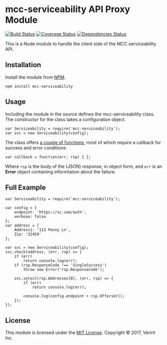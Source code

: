 ﻿# mcc-serviceability API Proxy Module

[![Build Status](https://travis-ci.org/ladenedge/mcc-serviceability.svg?branch=master)](https://travis-ci.org/ladenedge/mcc-serviceability)
[![Coverage Status](https://coveralls.io/repos/github/ladenedge/mcc-serviceability/badge.svg)](https://coveralls.io/github/ladenedge/mcc-serviceability)
[![Dependencies Status](https://david-dm.org/ladenedge/mcc-serviceability/status.svg)](https://david-dm.org/ladenedge/mcc-serviceability)

This is a Node module to handle the client side of the MCC serviceability API.

## Installation

Install the module from [NPM](https://www.npmjs.com/package/mcc-serviceability).

    npm install mcc-serviceability

## Usage

Including the module in the source defines the mcc-serviceability class.  The constructor
for the class takes a configuration object.

    var Serviceability = require('mcc-serviceability');
    var svc = new Serviceability(config);

The class offers [a couple of functions](https://github.com/ladenedge/mcc-serviceability/wiki#mcc-serviceability),
most of which require a callback for success and error conditions:

    var callback = function(err, rsp) { };

Where `rsp` is the body of the (JSON) response, in object form, and `err` is an **Error**
object containing informtation about the failure.

## Full Example

    var Serviceability = require('mcc-serviceability');

    var config = {
        endpoint: 'https://sc.com/auth',
        verbose: false
    };
    var address = {
        Address1: '113 Penny Ln',
        Zip: '32459'
    };

    var svc = new Serviceability(config);
    svc.check(address, (err, rsp) => {
        if (err)
            return console.log(err);
        if (rsp.ResponseCode !== 'SingleSuccess')
            throw new Error('rsp.ResponseCode');

        svc.select(rsp.Addresses[0], (err, rsp) => {
            if (err)
                return console.log(err);

            console.log(config.endpoint + rsp.OffersUrl);
        });
    });

## License

This module is licensed under the [MIT License](https://opensource.org/licenses/MIT).
Copyright &copy; 2017, Verint Inc.
